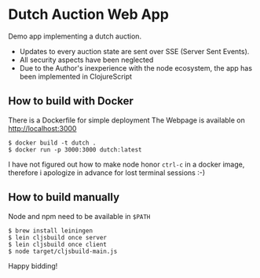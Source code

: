 # Dutch Auction Web App

Demo app implementing a dutch auction.
* Updates to every auction state are sent over SSE (Server Sent Events).
* All security aspects have been neglected
* Due to the Author's inexperience with the node ecosystem, the app has been implemented in ClojureScript

## How to build with Docker

There is a Dockerfile for simple deployment
The Webpage is available on [http://localhost:3000]("http://localhost:3000")

```
$ docker build -t dutch .
$ docker run -p 3000:3000 dutch:latest
```

I have not figured out how to make node honor `ctrl-c` in a docker image, 
therefore i apologize in advance for lost terminal sessions :-)

## How to build manually

Node and npm need to be available in `$PATH`

```
$ brew install leiningen
$ lein cljsbuild once server
$ lein cljsbuild once client
$ node target/cljsbuild-main.js
```  

Happy bidding!





